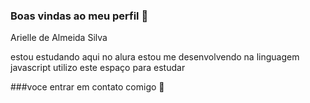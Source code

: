 ### Boas vindas ao meu perfil 💙

Arielle de Almeida Silva

estou estudando aqui no alura
estou me desenvolvendo na linguagem javascript
utilizo este espaço para estudar

###voce entrar em contato comigo 📧
